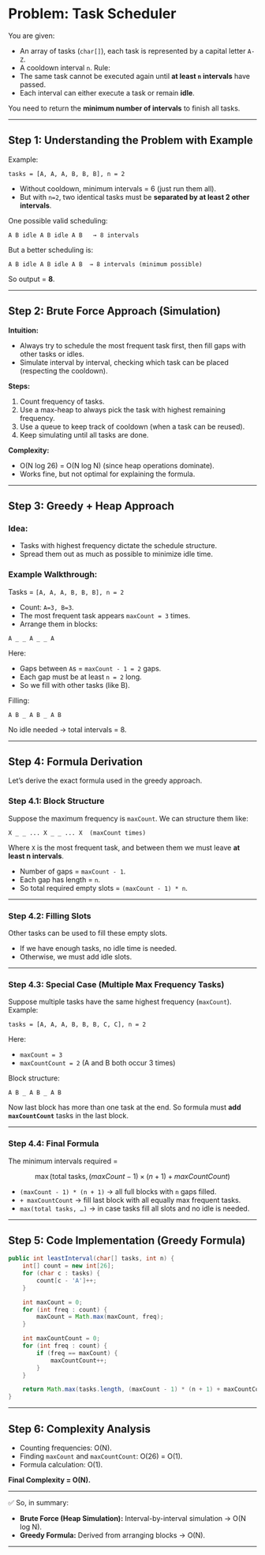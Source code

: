 # **Problem: Task Scheduler**

You are given:

* An array of tasks (`char[]`), each task is represented by a capital letter `A-Z`.
* A cooldown interval `n`.
  Rule:
* The same task cannot be executed again until **at least `n` intervals** have passed.
* Each interval can either execute a task or remain **idle**.

You need to return the **minimum number of intervals** to finish all tasks.

---

## **Step 1: Understanding the Problem with Example**

Example:

```
tasks = [A, A, A, B, B, B], n = 2
```

* Without cooldown, minimum intervals = 6 (just run them all).
* But with `n=2`, two identical tasks must be **separated by at least 2 other intervals**.

One possible valid scheduling:

```
A B idle A B idle A B   → 8 intervals
```

But a better scheduling is:

```
A B idle A B idle A B  → 8 intervals (minimum possible)
```

So output = **8**.

---

## **Step 2: Brute Force Approach (Simulation)**

**Intuition:**

* Always try to schedule the most frequent task first, then fill gaps with other tasks or idles.
* Simulate interval by interval, checking which task can be placed (respecting the cooldown).

**Steps:**

1. Count frequency of tasks.
2. Use a max-heap to always pick the task with highest remaining frequency.
3. Use a queue to keep track of cooldown (when a task can be reused).
4. Keep simulating until all tasks are done.

**Complexity:**

* O(N log 26) = O(N log N) (since heap operations dominate).
* Works fine, but not optimal for explaining the formula.

---

## **Step 3: Greedy + Heap Approach**

### Idea:

* Tasks with highest frequency dictate the schedule structure.
* Spread them out as much as possible to minimize idle time.

### Example Walkthrough:

Tasks = `[A, A, A, B, B, B], n = 2`

* Count: `A=3, B=3`.
* The most frequent task appears `maxCount = 3` times.
* Arrange them in blocks:

```
A _ _ A _ _ A
```

Here:

* Gaps between `A`s = `maxCount - 1 = 2` gaps.
* Each gap must be at least `n = 2` long.
* So we fill with other tasks (like B).

Filling:

```
A B _ A B _ A B
```

No idle needed → total intervals = 8.

---

## **Step 4: Formula Derivation**

Let’s derive the exact formula used in the greedy approach.

### Step 4.1: Block Structure

Suppose the maximum frequency is `maxCount`.
We can structure them like:

```
X _ _ ... X _ _ ... X  (maxCount times)
```

Where `X` is the most frequent task, and between them we must leave **at least n intervals**.

* Number of gaps = `maxCount - 1`.
* Each gap has length = `n`.
* So total required empty slots = `(maxCount - 1) * n`.

---

### Step 4.2: Filling Slots

Other tasks can be used to fill these empty slots.

* If we have enough tasks, no idle time is needed.
* Otherwise, we must add idle slots.

---

### Step 4.3: Special Case (Multiple Max Frequency Tasks)

Suppose multiple tasks have the same highest frequency (`maxCount`).
Example:

```
tasks = [A, A, A, B, B, B, C, C], n = 2
```

Here:

* `maxCount = 3`
* `maxCountCount = 2` (A and B both occur 3 times)

Block structure:

```
A B _ A B _ A B
```

Now last block has more than one task at the end.
So formula must **add `maxCountCount`** tasks in the last block.

---

### Step 4.4: Final Formula

The minimum intervals required =

$$
\max(\text{total tasks}, (maxCount - 1) \times (n + 1) + maxCountCount)
$$

* `(maxCount - 1) * (n + 1)` → all full blocks with `n` gaps filled.
* `+ maxCountCount` → fill last block with all equally max frequent tasks.
* `max(total tasks, …)` → in case tasks fill all slots and no idle is needed.

---

## **Step 5: Code Implementation (Greedy Formula)**

```java
public int leastInterval(char[] tasks, int n) {
    int[] count = new int[26];
    for (char c : tasks) {
        count[c - 'A']++;
    }

    int maxCount = 0;
    for (int freq : count) {
        maxCount = Math.max(maxCount, freq);
    }

    int maxCountCount = 0;
    for (int freq : count) {
        if (freq == maxCount) {
            maxCountCount++;
        }
    }

    return Math.max(tasks.length, (maxCount - 1) * (n + 1) + maxCountCount);
}
```

---

## **Step 6: Complexity Analysis**

* Counting frequencies: O(N).
* Finding `maxCount` and `maxCountCount`: O(26) = O(1).
* Formula calculation: O(1).

**Final Complexity = O(N).**

---

✅ So, in summary:

* **Brute Force (Heap Simulation):** Interval-by-interval simulation → O(N log N).
* **Greedy Formula:** Derived from arranging blocks → O(N).

---
